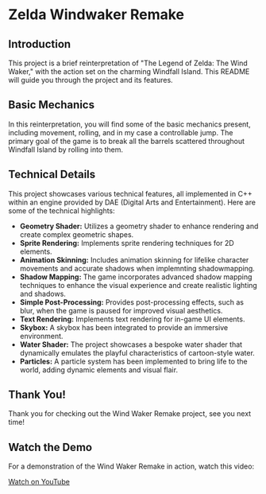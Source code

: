 <!DOCTYPE html>
<html lang="en">
<head>
    <meta charset="UTF-8">
    <meta name="viewport" content="width=device-width, initial-scale=1.0">
 
</head>
<body>

<h1>Zelda Windwaker Remake</h1>

<h2>Introduction</h2>
<p>This project is a brief reinterpretation of "The Legend of Zelda: The Wind Waker," with the action set on the charming Windfall Island. This README will guide you through the project and its features.</p>

<h2>Basic Mechanics</h2>
<p>In this reinterpretation, you will find some of the basic mechanics present, including movement, rolling, and in my case a controllable jump. The primary goal of the game is to break all the barrels scattered throughout Windfall Island by rolling into them.</p>

<h2>Technical Details</h2>
<p>This project showcases various technical features, all implemented in C++ within an engine provided by DAE (Digital Arts and Entertainment). Here are some of the technical highlights:</p>
<ul>
   <li><strong>Geometry Shader:</strong> Utilizes a geometry shader to enhance rendering and create complex geometric shapes.</li>
    <li><strong>Sprite Rendering:</strong> Implements sprite rendering techniques for 2D elements.</li>
    <li><strong>Animation Skinning:</strong> Includes animation skinning for lifelike character movements and accurate shadows when implemnting shadowmapping.</li>
    <li><strong>Shadow Mapping:</strong> The game incorporates advanced shadow mapping techniques to enhance the visual experience and create realistic lighting and shadows.</li>
    <li><strong>Simple Post-Processing:</strong> Provides post-processing effects, such as blur, when the game is paused for improved visual aesthetics.</li>
    <li><strong>Text Rendering:</strong> Implements text rendering for in-game UI elements.</li>
    <li><strong>Skybox:</strong> A skybox has been integrated to provide an immersive environment.</li>
    <li><strong>Water Shader:</strong> The project showcases a bespoke water shader that dynamically emulates the playful characteristics of cartoon-style water.</li>
    <li><strong>Particles:</strong> A particle system has been implemented to bring life to the world, adding dynamic elements and visual flair.</li>
</ul>

<h2>Thank You!</h2>
<p>Thank you for checking out the Wind Waker Remake project, see you next time!</p>

<h2>Watch the Demo</h2>
<p>For a demonstration of the Wind Waker Remake in action, watch this video:</p>
<a href="https://www.youtube.com/watch?v=aCKdyGUdm1k">Watch on YouTube</a>

</body>
</html>

